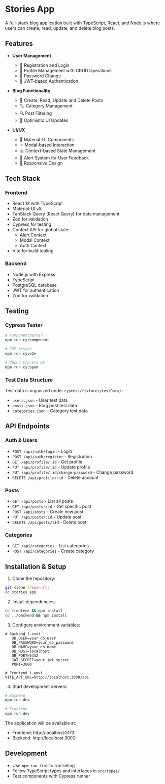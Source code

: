 # Stories App

A full-stack blog application built with TypeScript, React, and Node.js where users can create, read, update, and delete blog posts.

## Features

- **User Management**

  - 🔐 Registration and Login
  - 👤 Profile Management with CRUD Operations
  - 🔑 Password Change
  - 🎫 JWT-based Authentication

- **Blog Functionality**

  - 📝 Create, Read, Update and Delete Posts
  - 🏷️ Category Management
  - 🔍 Post Filtering
  - 🔄 Optimistic UI Updates

- **UI/UX**
  - 🎨 Material-UI Components
  - ✨ Modal-based Interaction
  - 📊 Context-based State Management
  - 🔔 Alert System for User Feedback
  - 📱 Responsive Design

## Tech Stack

### Frontend

- React 18 with TypeScript
- Material-UI v5
- TanStack Query (React Query) for data management
- Zod for validation
- Cypress for testing
- Context API for global state:
  - Alert Context
  - Modal Context
  - Auth Context
- Vite for build tooling

### Backend

- Node.js with Express
- TypeScript
- PostgreSQL database
- JWT for authentication
- Zod for validation

## Testing

### Cypress Tester

```bash
# Komponenttester
npm run cy:component

# E2E tester
npm run cy:e2e

# Öppna Cypress UI
npm run cy:open
```

### Test Data Structure

Test data is organized under `cypress/fixtures/testData/`:

- `users.json` - User test data
- `posts.json` - Blog post test data
- `categories.json` - Category test data

## API Endpoints

### Auth & Users

- `POST /api/auth/login` - Login
- `POST /api/auth/register` - Registration
- `GET /api/profile/:id` - Get profile
- `PUT /api/profile/:id` - Update profile
- `PUT /api/profile/:id/change-password` - Change password
- `DELETE /api/profile/:id` - Delete account

### Posts

- `GET /api/posts` - List all posts
- `GET /api/posts/:id` - Get specific post
- `POST /api/posts` - Create new post
- `PUT /api/posts/:id` - Update post
- `DELETE /api/posts/:id` - Delete post

### Categories

- `GET /api/categories` - List categories
- `POST /api/categories` - Create category

## Installation & Setup

1. Clone the repository:

```bash
git clone [repo-url]
cd stories_app
```

2. Install dependencies:

```bash
cd frontend && npm install
cd ../backend && npm install
```

3. Configure environment variables:

```env
# Backend (.env)
   DB_USER=your_db_user
   DB_PASSWORD=your_db_password
   DB_NAME=your_db_name
   DB_HOST=localhost
   DB_PORT=5432
   JWT_SECRET=your_jwt_secret
   PORT=3000

# Frontend (.env)
VITE_API_URL=http://localhost:3000/api
```

4. Start development servers:

```bash
# Backend
npm run dev

# Frontend
npm run dev
```

The application will be available at:

- Frontend: http://localhost:5173
- Backend: http://localhost:3000

## Development

- Use `npm run lint` to run linting
- Follow TypeScript types and interfaces in `src/types/`
- Test components with Cypress runner
